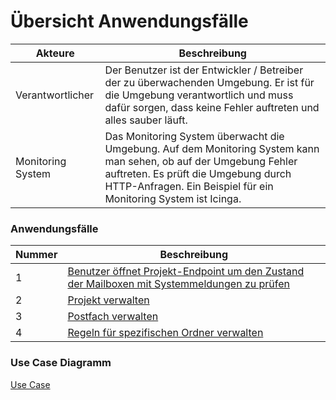 # Übersicht Anwendungsfälle

| Akteure | Beschreibung |
| ------- | ------------ |
| Verantwortlicher | Der Benutzer ist der Entwickler / Betreiber der zu überwachenden Umgebung. Er ist für die Umgebung verantwortlich und muss dafür sorgen, dass keine Fehler auftreten und alles sauber läuft. |
| Monitoring System | Das Monitoring System überwacht die Umgebung. Auf dem Monitoring System kann man sehen, ob auf der Umgebung Fehler auftreten. Es prüft die Umgebung durch HTTP-Anfragen. Ein Beispiel für ein Monitoring System ist Icinga. |

### Anwendungsfälle

| Nummer | Beschreibung |
| ------ | ------------ |
| 1 | [Benutzer öffnet Projekt-Endpoint um den Zustand der Mailboxen mit Systemmeldungen zu prüfen](https://github.com/puzzle/mailbox-watcher/blob/master/doc/konzeption/use_cases/1_use_case.md) |
| 2 | [Projekt verwalten](https://github.com/puzzle/mailbox-watcher/blob/master/doc/konzeption/use_cases/2_use_case.md) |
| 3 | [Postfach verwalten](https://github.com/puzzle/mailbox-watcher/blob/master/doc/konzeption/use_cases/3_use_case.md) |
| 4 | [Regeln für spezifischen Ordner verwalten](https://github.com/puzzle/mailbox-watcher/blob/master/doc/konzeption/use_cases/4_use_case.md) |

### Use Case Diagramm

[Use Case](https://github.com/puzzle/mailbox-watcher/blob/master/doc/konzeption/use_case_diagram.jpg)
